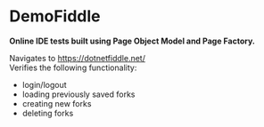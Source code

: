 # DemoFiddle
__Online IDE tests built using Page Object Model and Page Factory.__

Navigates to https://dotnetfiddle.net/
<br>
Verifies the following functionality:
  - login/logout
  - loading previously saved forks
  - creating new forks
  - deleting forks
